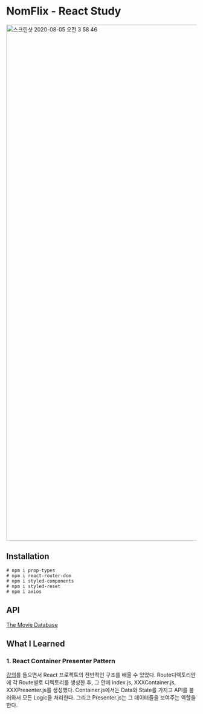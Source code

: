 # NomFlix - React Study

<img width="1363" alt="스크린샷 2020-08-05 오전 3 58 46" src="https://user-images.githubusercontent.com/46708207/89333540-0e51b980-d6d0-11ea-8c81-d3b375a8562a.png">


## Installation
```
# npm i prop-types
# npm i react-router-dom
# npm i styled-components
# npm i styled-reset
# npm i axios
```

## API 

[The Movie Database](https://www.themoviedb.org/)

## What I Learned

### 1. React Container Presenter Pattern
[강의](https://nomadcoders.co/react-for-beginners)를 들으면서 React 프로젝트의 전반적인 구조를 배울 수 있었다. Route디렉토리안에 각 Route별로 디렉토리를 생성한 후, 그 안에 index.js, XXXContainer.js, XXXPresenter.js를 생성했다. Container.js에서는 Data와 State를 가지고 API를 불러와서 모든 Logic을 처리한다. 그리고 Presenter.js는 그 데이터들을 보여주는 역할을 한다. 